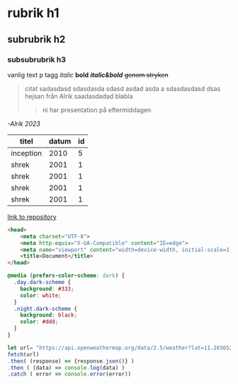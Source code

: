 # rubrik h1
## subrubrik h2
### subsubrubrik h3

vanlig text p tagg *italic* **bold** ***italic&bold*** ~~genom stryken~~

> citat sadasdasd sdasdasda sdasd asdad asda a sdasdasdasd dsas 
> hejsan från Alrik saadasdadad 
> blabla
>> ni har presentation på eftermiddagen

*-Alrik 2023*

| titel | datum | id |
| --- | --- | --- |
| inception | 2010 | 5 |
| shrek | 2001 | 1 |
| shrek | 2001 | 1 |
| shrek | 2001 | 1 |
| shrek | 2001 | 1 |


[link to repository](https://github.com/Timearchitect/frontend-22-VC-) 

```html
<head>
    <meta charset="UTF-8">
    <meta http-equiv="X-UA-Compatible" content="IE=edge">
    <meta name="viewport" content="width=device-width, initial-scale=1.0">
    <title>Document</title>
</head>
```

```css
@media (prefers-color-scheme: dark) {
  .day.dark-scheme {
    background: #333;
    color: white;
  }
  .night.dark-scheme {
    background: black;
    color: #ddd;
  }
}

```

```javascript
let url= "https://api.openweathermap.org/data/2.5/weather?lat=11.265652&lon=15.321664&appid=w4ghg4fdfg3hgfdf4gsertyuik4v4"
fetch(url)
.then( (response) => {response.json()} )
.then ( (data) => console.log(data) ) 
.catch ( error => console.error(error))
```




